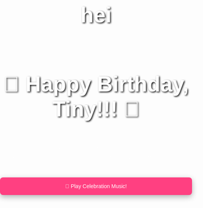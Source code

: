 # hei
<!DOCTYPE html>
<html lang="en">
<head>
  <meta charset="UTF-8" />
  <meta name="viewport" content="width=device-width, initial-scale=1.0"/>
  <title>Happy Birthday!</title>
  <style>
    body {
      margin: 0;
      padding: 0;
      background: url('https://source.unsplash.com/1600x900/?birthday,balloons') no-repeat center/cover;
      font-family: 'Comic Sans MS', cursive, sans-serif;
      text-align: center;
      color: #fff;
      height: 100vh;
      display: flex;
      flex-direction: column;
      justify-content: center;
    }
    h1 {
      font-size: 4em;
      text-shadow: 2px 2px 4px #000;
      animation: pulse 1s infinite;
    }
    p {
      font-size: 1.5em;
      animation: fade-in 3s forwards;
      opacity: 0;
    }
    @keyframes pulse {
      0%, 100% {transform: scale(1);}
      50% {transform: scale(1.05);}
    }
    @keyframes fade-in {
      to {opacity: 1;}
    }
    button {
      margin-top: 20px;
      padding: 15px 30px;
      font-size: 1em;
      border: none;
      border-radius: 8px;
      background: #ff4081;
      color: #fff;
      cursor: pointer;
      box-shadow: 0 5px 15px rgba(0,0,0,0.3);
    }
    button:hover {
      background: #e73370;
    }
  </style>
</head>
<body>
  <h1>🎉 Happy Birthday, Tiny!!! 🎂</h1>
  <p id="wish">Wishing you a day full of joy, You are the most perfect bestie i have ever had love & amazing surprises!</p>
  <button onclick="playTunes()">🎵 Play Celebration Music!</button>

  <audio id="bgMusic" src="https://your-audio-source.mp3" loop></audio>

  <script>
    function playTunes() {
      const audio = document.getElementById('bgMusic');
      audio.play();
    }
    window.addEventListener('DOMContentLoaded', () => {
      document.getElementById('wish').style.opacity = 1;
    });
  </script>
</body>
</html>
